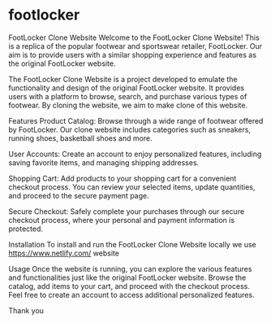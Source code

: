 # footlocker
FootLocker Clone Website
Welcome to the FootLocker Clone Website! This is a replica of the popular footwear and sportswear retailer, FootLocker. Our aim is to provide users with a similar shopping experience and features as the original FootLocker website.

The FootLocker Clone Website is a project developed to emulate the functionality and design of the original FootLocker website. It provides users with a platform to browse, search, and purchase various types of footwear. By cloning the website, we aim to make clone of this website.

Features
Product Catalog: Browse through a wide range of footwear offered by FootLocker. Our clone website includes categories such as sneakers, running shoes, basketball shoes and more.

User Accounts: Create an account to enjoy personalized features, including saving favorite items, and managing shipping addresses.

Shopping Cart: Add products to your shopping cart for a convenient checkout process. You can review your selected items, update quantities, and proceed to the secure payment page.

Secure Checkout: Safely complete your purchases through our secure checkout process, where your personal and payment information is protected.

Installation
To install and run the FootLocker Clone Website locally we use https://www.netlify.com/ website

Usage
Once the website is running, you can explore the various features and functionalities just like the original FootLocker website. Browse the catalog, add items to your cart, and proceed with the checkout process. Feel free to create an account to access additional personalized features.

Thank you
